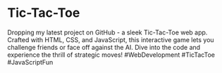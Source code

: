 # Tic-Tac-Toe
Dropping my latest project on GitHub - a sleek Tic-Tac-Toe web app. Crafted with HTML, CSS, and JavaScript, this interactive game lets you challenge friends or face off against the AI. Dive into the code and experience the thrill of strategic moves! #WebDevelopment #TicTacToe #JavaScriptFun
